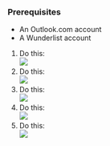 ### Prerequisites
- An Outlook.com account
- A Wunderlist account  

1. Do this:  
  ![](./media/connectors-create-api-wunderlist/wunderlist-0.png)
2. Do this:  
  ![](./media/connectors-create-api-wunderlist/wunderlist-1.png)  
2. Do this:  
  ![](./media/connectors-create-api-wunderlist/wunderlist-2.png)  
3. Do this:  
  ![](./media/connectors-create-api-wunderlist/wunderlist-4.png)  
4. Do this:  
  ![](./media/connectors-create-api-wunderlist/wunderlist-5.png)  





